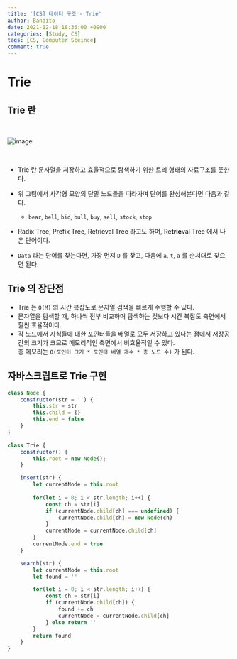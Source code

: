 ```yaml
---
title: '[CS] 데이터 구조 - Trie'
author: Bandito
date: 2021-12-18 18:36:00 +0900
categories: [Study, CS]
tags: [CS, Computer Sceince]
comment: true
---
```


# Trie

## Trie 란

<br>

![image](https://user-images.githubusercontent.com/49611158/146633724-7fd25ae3-be08-4176-b4b2-dd05bfd06ea2.png)

<br>

+ Trie 란 문자열을 저장하고 효율적으로 탐색하기 위한 트리 형태의 자료구조를 뜻한다.
+ 위 그림에서 사각형 모양의 단말 노드들을 따라가며 단어를 완성해본다면 다음과 같다.
    - `bear`, `bell`, `bid`, `bull`, `buy`, `sell`, `stock`, `stop`

+ Radix Tree, Prefix Tree, Retrieval Tree 라고도 하며, Re**trie**val Tree 에서 나온 단어이다.
+ `Data` 라는 단어를 찾는다면, 가장 먼저 `D` 를 찾고, 다음에 `a`, `t`, `a` 를 순서대로 찾으면 된다.


## Trie 의 장단점
+ Trie 는 `O(M)` 의 시간 복잡도로 문자열 검색을 빠르게 수행할 수 있다.
+ 문자열을 탐색할 때, 하나씩 전부 비교하며 탐색하는 것보다 시간 복잡도 측면에서 훨씬 효율적이다.
+ 각 노드에서 자식들에 대한 포인터들을 배열로 모두 저장하고 있다는 점에서 저장공간의 크기가 크므로 메모리적인 측면에서 비효율적일 수 있다.    
총 메모리는 `O(포인터 크기 * 포인터 배열 개수 * 총 노드 수)` 가 된다.


## 자바스크립트로 Trie 구현

```javascript
class Node {
    constructor(str = '') {
        this.str = str
        this.child = {}
        this.end = false
    }
}

class Trie {
    constructor() {
        this.root = new Node();
    }

    insert(str) {
        let currentNode = this.root
        
        for(let i = 0; i < str.length; i++) {
            const ch = str[i]
            if (currentNode.child[ch] === undefined) {
                currentNode.child[ch] = new Node(ch)
            }
            currentNode = currentNode.child[ch]
        }
        currentNode.end = true
    }

    search(str) {
        let currentNode = this.root
        let found = ''

        for(let i = 0; i < str.length; i++) {
            const ch = str[i]
            if (currentNode.child[ch]) {
                found += ch
                currentNode = currentNode.child[ch]
            } else return ''
        }
        return found
    }
}
```
